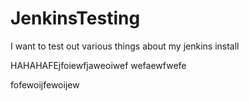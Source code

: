 # JenkinsTesting
I want to test out various things about my jenkins install


HAHAHAFEjfoiewfjaweoiwef
wefaewfwefe

fofewoijfewoijew
